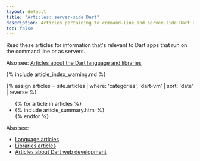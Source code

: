 ```yaml
---
layout: default
title: "Articles: server-side Dart"
description: Articles pertaining to command-line and server-side Dart apps, covering topics such as benchmarking, native extensions, and numeric computation.
toc: false
---
```


Read these articles for information that's relevant to
Dart apps that run on the command line or as servers.

Also see: [Articles about the Dart language and libraries](/articles)

{% include article_index_warning.md %}

<div class="break-80">
  {% assign articles = site.articles | where: 'categories', 'dart-vm' | sort: 'date' | reverse %}
  <ul class="nav-list">
    {% for article in articles %}
      <li>{% include article_summary.html %}</li>
    {% endfor %}
  </ul>
</div>

Also see:

* [Language articles](/articles/language)
* [Libraries articles](/articles/libraries)
* [Articles about Dart web development]({{site.webdev}}/articles)
